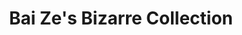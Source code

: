 --- 
title: "Bai Ze's Bizarre Collection"
publishdate: "2018-12-27T16:48:46+02:00"
src: "https://365manga.net/manga/bai-ze-s-bizarre-collection"
image: "https://data.365manga.net/images/thumbnails/32691-bai-ze-s-bizarre-collection.jpg"
description: " A bespectacled pervert girl named Ling Yun discovered the domineering side of the seemingly weak and handsome Bai Ze. Thus, everyday was spent catching demons it was full of fear and welfare!"
---